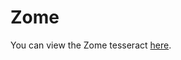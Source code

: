 # Zome

You can view the Zome tesseract [here](http://htmlpreview.github.com/?https://github.com/rtavenner/Zome/blob/master/index.html).
